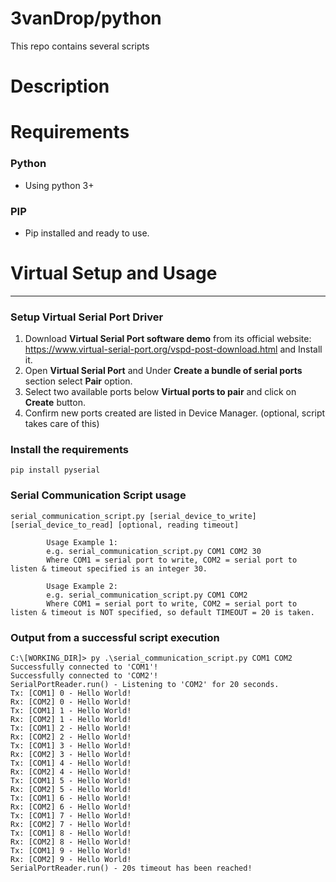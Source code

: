 # 3vanDrop/python

This repo contains several scripts 

# Description

# Requirements
### Python
- Using python 3+

### PIP
- Pip installed and ready to use.

# Virtual Setup and Usage
****
### Setup Virtual Serial Port Driver
1. Download **Virtual Serial Port software demo** from its official website: https://www.virtual-serial-port.org/vspd-post-download.html and Install it.
2. Open **Virtual Serial Port** and Under **Create a bundle of serial ports** section select **Pair** option.
3. Select two available ports below **Virtual ports to pair** and click on **Create** button.
4. Confirm new ports created are listed in Device Manager. (optional, script takes care of this)

### Install the requirements
```Shell
pip install pyserial
```

### Serial Communication Script usage
```Shell
serial_communication_script.py [serial_device_to_write] [serial_device_to_read] [optional, reading timeout]

        Usage Example 1:
        e.g. serial_communication_script.py COM1 COM2 30
        Where COM1 = serial port to write, COM2 = serial port to listen & timeout specified is an integer 30.

        Usage Example 2:
        e.g. serial_communication_script.py COM1 COM2
        Where COM1 = serial port to write, COM2 = serial port to listen & timeout is NOT specified, so default TIMEOUT = 20 is taken.
``` 

### Output from a successful script execution
```Shell
C:\[WORKING_DIR]> py .\serial_communication_script.py COM1 COM2
Successfully connected to 'COM1'!
Successfully connected to 'COM2'!
SerialPortReader.run() - Listening to 'COM2' for 20 seconds.
Tx: [COM1] 0 - Hello World!
Rx: [COM2] 0 - Hello World!
Tx: [COM1] 1 - Hello World!
Rx: [COM2] 1 - Hello World!
Tx: [COM1] 2 - Hello World!
Rx: [COM2] 2 - Hello World!
Tx: [COM1] 3 - Hello World!
Rx: [COM2] 3 - Hello World!
Tx: [COM1] 4 - Hello World!
Rx: [COM2] 4 - Hello World!
Tx: [COM1] 5 - Hello World!
Rx: [COM2] 5 - Hello World!
Tx: [COM1] 6 - Hello World!
Rx: [COM2] 6 - Hello World!
Tx: [COM1] 7 - Hello World!
Rx: [COM2] 7 - Hello World!
Tx: [COM1] 8 - Hello World!
Rx: [COM2] 8 - Hello World!
Tx: [COM1] 9 - Hello World!
Rx: [COM2] 9 - Hello World!
SerialPortReader.run() - 20s timeout has been reached!
```
